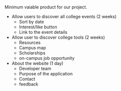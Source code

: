 Minimum vaiable product for our project.

- Allow users to discover all college events (2 weeks)
  - Sort by date
  - Interest/like button
  - Link to the event details
- Allow user to discover college tools (2 weeks)
  - Resources
  - Campus map
  - Scholarships
  - on-campus job opportunity
- About the website (1 day)
  - Developer team
  - Purpose of the application
  - Contact
  - feedback
